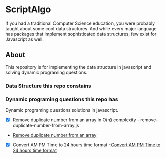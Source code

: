 # ScriptAlgo
If you had a traditional Computer Science education, you were probably taught about some cool data structures. And while every major language has packages that implement sophisticated data structures, few exist for Javascript as well.

## About
This repository is for implementing the data structure in javascript and solving dynamic programing questions.

### Data Structure this repo constains


### Dynamic programing questions this repo has
Dynamic programing questions solutions in javascript.
 - [x] Remove duplicate number from an array in O(n) complexity - remove-duplicate-number-from-array.js
  - [Remove duplicate number from an array](https://jsfiddle.net/errhimasnhu/hvc5Lux4/)

 - [x] Convert AM PM Time to 24 hours time format
  -[Convert AM PM Time to 24 hours time format](https://jsfiddle.net/errhimasnhu/Leyeu6m5/)
